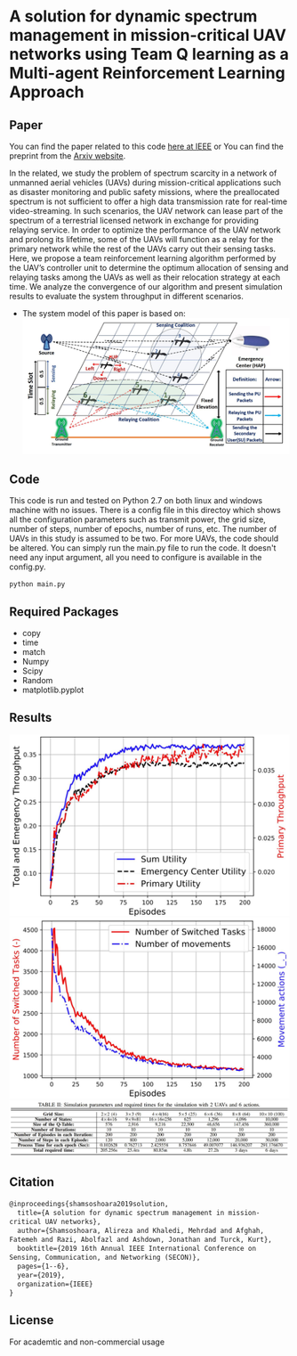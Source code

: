 # A solution for dynamic spectrum management in mission-critical UAV networks using Team Q learning as a Multi-agent Reinforcement Learning Approach

## Paper
You can find the paper related to this code [here at IEEE](https://ieeexplore.ieee.org/abstract/document/8824917) or
You can find the preprint from the [Arxiv website](https://arxiv.org/pdf/1904.07380.pdf).

In the related, we study the problem of spectrum scarcity in a network of unmanned aerial vehicles (UAVs) during mission-critical applications such as disaster monitoring and public safety missions, where the preallocated spectrum is not sufficient to offer a high data transmission rate for real-time video-streaming. In such scenarios, the UAV network can lease part of the spectrum of a terrestrial licensed network in exchange for providing relaying service. In order to optimize the performance of the UAV network and prolong its lifetime, some of the UAVs will function as a relay for the primary network while the rest of the UAVs carry out their sensing tasks. Here, we propose a team reinforcement learning algorithm performed by the UAV’s controller unit to determine the optimum allocation of sensing and relaying tasks among the UAVs as well as their relocation strategy at each time. We analyze the convergence of our algorithm and present simulation results to evaluate the system throughput in different scenarios.

* The system model of this paper is based on:
![Alt text](/image/system.JPG)

## Code
This code is run and tested on Python 2.7 on both linux and windows machine with no issues. There is a config file in this directoy which shows all the configuration parameters such as transmit power, the grid size, number of steps, number of epochs, number of runs, etc. The number of UAVs in this study is assumed to be two. For more UAVs, the code should be altered. You can simply run the main.py file to run the code. It doesn't need any input argument, all you need to configure is available in the config.py.

```
python main.py
```

## Required Packages
* copy
* time
* match
* Numpy
* Scipy
* Random
* matplotlib.pyplot


## Results
![Alt text](/image/throughput.JPG)
![Alt text](/image/movement.JPG)
![Alt text](/image/table.JPG)

## Citation
```
@inproceedings{shamsoshoara2019solution,
  title={A solution for dynamic spectrum management in mission-critical UAV networks},
  author={Shamsoshoara, Alireza and Khaledi, Mehrdad and Afghah, Fatemeh and Razi, Abolfazl and Ashdown, Jonathan and Turck, Kurt},
  booktitle={2019 16th Annual IEEE International Conference on Sensing, Communication, and Networking (SECON)},
  pages={1--6},
  year={2019},
  organization={IEEE}
}
```

## License
For academtic and non-commercial usage 
